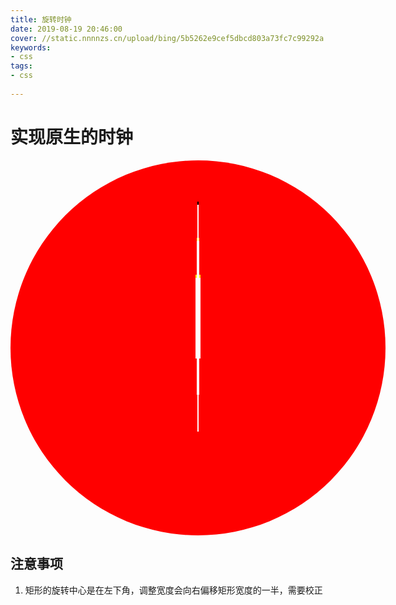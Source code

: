 ```yaml
---
title: 旋转时钟
date: 2019-08-19 20:46:00
cover: //static.nnnnzs.cn/upload/bing/5b5262e9cef5dbcd803a73fc7c99292a.png
keywords: 
- css
tags:
- css
      
---
```

# 实现原生的时钟

<style>
    #warp{
        --scale-radius:300px;
        background:red;
        width:calc(var(--scale-radius) *2);
        height:calc(var(--scale-radius) *2);
        border-radius:100%;
        position:relative;
        margin:0 auto;
    }
    #warp *{
        margin:0;
        padding:0;
        box-sizing:border-box;
    }
    /* 刻度 */
    .scale{
        --s-width:10px;
        position:absolute;
        top:0px;
        height:calc(var(--scale-radius) *2 );
        border-top:var(--s-width) solid #000;
        border-bottom:var(--s-width) solid #000;
    }
    /* 每五分钟的刻度 */
    .scale.f{
        --f-width:5px;
        width:var(--f-width);
        left:calc(var(--scale-radius) - var(--f-width)/2)
    }
    /* 每分钟的刻度 */
    .scale.o{
        --o-width:2px;
        width:var(--o-width);
        left:calc(var(--scale-radius) - var(--o-width)/2);
    }
    /* 指针 */
    .scales .pointer{
        position:absolute;
        background-size:100% 100%;
    }
    .scales .pointer.second{
        --sec-width:2px;
        --sec-height-rate:0.8;
        --sec-height:calc((var(--scale-radius) * 2 - var(--scale-radius)/20) * var(--sec-height-rate));
        --sec-top:calc((var(--scale-radius) * 2 - var(--sec-height)) / 2 );

        width:var(--sec-width);
        height:var(--sec-height);
        top:var(--sec-top);
        left:calc(var(--scale-radius) - var(--sec-width)/2);
        border-top:5px #000 solid;
        border-bottom:100px red solid;
        background-color:#fff;
        z-index:3;
    }
    .scales .pointer.minute{
        --min-width:4px;
        --min-height-rate:0.6;
        --min-height:calc((var(--scale-radius) * 2 - var(--scale-radius)/20) * var(--min-height-rate) );
        --min-top:calc((var(--scale-radius) * 2 - var(--min-height)) / 2 );

        width:var(--min-width);
        height:var(--min-height);
        top:var(--min-top);
        left:calc(var(--scale-radius) - var(--min-width) /2);
        border-top:5px yellow solid;
        border-bottom:100px red solid;
        background-color:#fff;
        z-index:2;
    }
    .scales .pointer.hour{
        --hour-width:8px;
        --hour-height-rate:0.4;
        --hour-height:calc((var(--scale-radius) * 2 - var(--scale-radius)/20) * var(--hour-height-rate) );
        --hour-top:calc((var(--scale-radius) * 2 - var(--hour-height)) / 2 );

        width:var(--hour-width);
        height:var(--hour-height);
        top:var(--hour-top);
        left:calc(var(--scale-radius) - var(--hour-width) /2);
        border-top:5px yellow solid;
        border-bottom:100px red solid;
        background-color:#fff;
        z-index:1;
    }
</style>

<div id="warp">
<div class="scales">
    <div class="hour pointer"></div>
    <div class="minute pointer"></div>
    <div class="second pointer"></div>
</div>
</div>

## 注意事项
1. 矩形的旋转中心是在左下角，调整宽度会向右偏移矩形宽度的一半，需要校正

<script>
    const warp = $('#warp')
    for(let i=0;i<30;i++){
        let w = i%5===0?'f':'o'
        $scale = 
        `<div class="scale ${w}" style="transform:rotateZ(${i/60*360}deg)"></div>`;
        warp.find('.scales').append($scale)
    }
    setInterval(()=>{
        let t = new Date();
        let second = t.getSeconds()===0?60:t.getSeconds();
        let min = t.getMinutes();
        let hour = t.getHours()
        let secondRate = 6*second;
        let minRate = 6*min;
        let hourRate = 360/12*hour
        console.log(hourRate)
        // 0s 0deg
        // 15s 90deg
        // 30s 180deg
        // 60s 360deg
        $('.scales .second').css({'transform':`rotateZ(${secondRate}deg)`})
        $('.scales .minute').css({'transform':`rotateZ(${minRate}deg)`})
        $('.scales .hour').css({'transform':`rotateZ(${hourRate}deg)`})
    },1000)

</script>
